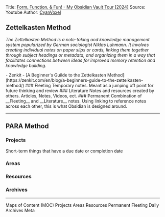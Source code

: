 

Title: [Form, Function, & Fun! - My Obsidian Vault Tour [2024]](https://www.youtube.com/watch?v=rAkerV8rlow&t=485s)
Source: Youtube
Author: [CyanVoxel](https://www.youtube.com/@cyanvoxel)


## Zettelkasten Method
<p>
<i>The Zettelkasten Method is a note-taking and knowledge management system popularized by German sociologist Niklas Luhmann. It involves creating individual notes on paper slips or cards, linking them together through subject headings or metadata, and organizing them in a way that facilitates connections between ideas for improved memory retention and knowledge building.</i>
</p>
- Zenkit - [A Beginner's Guilde to the Zettelkasten Method](https://zenkit.com/en/blog/a-beginners-guide-to-the-zettelkasten-method/)
### Fleeting
Temporary notes.  Meant as a jumping off point for future thinking and review
### Literature
Notes and resources created by others.  Articles, Notes, Videos, ect.
### Permanent
Combination of __Fleeting__ and __Literature__ notes.  Using linking to reference notes across each other, this is what Obsidian is designed around.

---
## PARA Method
### Projects
Short-term things that have a due date or completion date
### Areas
### Resources
### Archives

---

Maps of Content (MOC)
Projects
Areas
Resources
Permanent
Fleeting
Daily
Archives
Meta